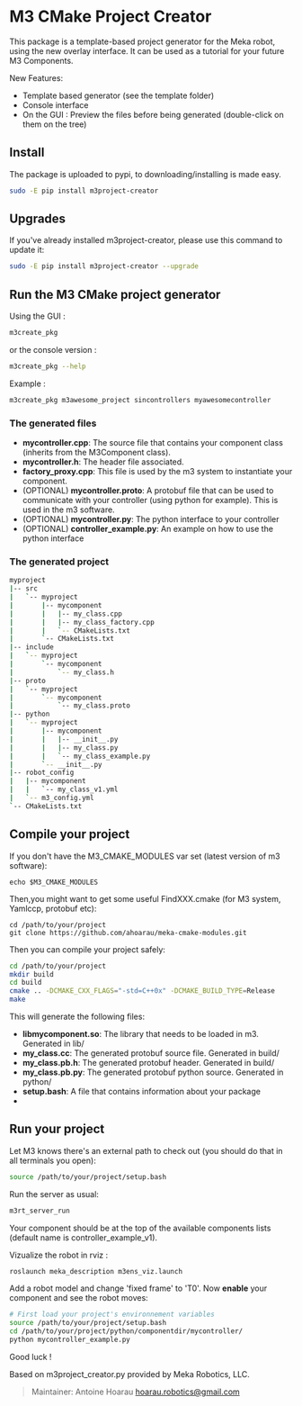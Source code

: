 M3 CMake Project Creator
==============================

This package is a template-based project generator for the Meka robot, using the new overlay interface. It can be used as a tutorial for your future M3 Components.

New Features:

* Template based generator (see the template folder)
* Console interface
* On the GUI : Preview the files before being generated (double-click on them on the tree)


## Install
The package is uploaded to pypi, to downloading/installing is made easy.
```bash
sudo -E pip install m3project-creator
```
## Upgrades
If you've already installed m3project-creator, please use this command to update it:
```bash
sudo -E pip install m3project-creator --upgrade
```

## Run the M3 CMake project generator
Using the  GUI : 
```bash
m3create_pkg
```
or the console version :
```bash
m3create_pkg --help
```
Example : 
```bash
m3create_pkg m3awesome_project sincontrollers myawesomecontroller 
```
### The generated files

* **mycontroller.cpp**: The source file that contains your component class (inherits from the M3Component class).
* **mycontroller.h**: The header file associated.
* **factory_proxy.cpp**: This file is used by the m3 system to instantiate your component.
* (OPTIONAL) **mycontroller.proto**: A protobuf file that can be used to communicate with your controller (using python for example). This is used in the m3 software.
* (OPTIONAL) **mycontroller.py**: The python interface to your controller
* (OPTIONAL) **controller_example.py**: An example on how to use the python interface

### The generated project

```bash
myproject
|-- src
|   `-- myproject
|       |-- mycomponent
|       |   |-- my_class.cpp
|       |   |-- my_class_factory.cpp
|       |   `-- CMakeLists.txt
|       `-- CMakeLists.txt
|-- include
|   `-- myproject
|       `-- mycomponent
|           `-- my_class.h
|-- proto
|   `-- myproject
|       `-- mycomponent
|           `-- my_class.proto
|-- python
|   `-- myproject
|       |-- mycomponent
|       |   |-- __init__.py
|       |   |-- my_class.py
|       |   `-- my_class_example.py
|       `-- __init__.py
|-- robot_config
|   |-- mycomponent
|   |   `-- my_class_v1.yml
|   `-- m3_config.yml
`-- CMakeLists.txt
```
## Compile your project
If you don't have the M3_CMAKE_MODULES var set (latest version of m3 software):
```
echo $M3_CMAKE_MODULES 
```
Then,you might want to get some useful FindXXX.cmake (for M3 system, Yamlccp, protobuf etc):
```
cd /path/to/your/project
git clone https://github.com/ahoarau/meka-cmake-modules.git
```
Then you can compile your project safely:

```bash
cd /path/to/your/project
mkdir build
cd build
cmake .. -DCMAKE_CXX_FLAGS="-std=C++0x" -DCMAKE_BUILD_TYPE=Release
make
```

This will generate the following files:

* **libmycomponent.so**: The library that needs to be loaded in m3. Generated in lib/
* **my_class.cc**: The generated protobuf source file. Generated in build/
* **my_class.pb.h**: The generated protobuf header. Generated in build/
* **my_class.pb.py**: The generated protobuf python source. Generated in python/
* **setup.bash**: A file that contains information about your package
* 
## Run your project ##
Let M3 knows there's an external path to check out (you should do that in all terminals you open):
```bash
source /path/to/your/project/setup.bash
```
Run the server as usual:
```bash
m3rt_server_run
```
Your component should be at the top of the available components lists (default name is controller_example_v1).

Vizualize the robot in rviz : 
```bash
roslaunch meka_description m3ens_viz.launch
```
Add a robot model and change 'fixed frame' to 'T0'.
Now **enable** your component and see the robot moves:

```bash
# First load your project's environnement variables
source /path/to/your/project/setup.bash
cd /path/to/your/project/python/componentdir/mycontroller/
python mycontroller_example.py
```

Good luck !

Based on m3project_creator.py provided by Meka Robotics, LLC.

> Maintainer: Antoine Hoarau <hoarau.robotics@gmail.com>
